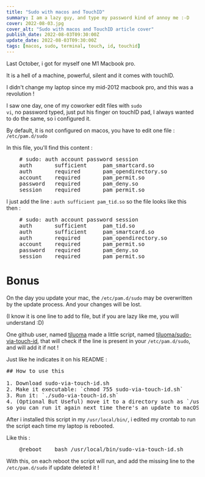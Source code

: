 ```yaml
---
title: "Sudo with macos and TouchID"
summary: I am a lazy guy, and type my password kind of annoy me :-D
cover: 2022-08-03.jpg
cover_alt: "Sudo with macos and TouchID article cover"
publish_date: 2022-08-03T09:30:00Z
update_date: 2022-08-03T09:30:00Z
tags: [macos, sudo, terminal, touch, id, touchid]
---
```


Last October, i got for myself one M1 Macbook pro.

It is a hell of a machine, powerful, silent and it comes with touchID. 

I didn't change my laptop since my mid-2012 macbook pro, and this was a revolution !

I saw one day, one of my coworker edit files with <code>sudo vi</code>, no password typed, just put his finger on touchID pad, I always wanted to do the same, so i configured it.

By default, it is not configured on macos, you have to edit one file : <code>/etc/pam.d/sudo</code>

In this file, you'll find this content : 

<pre>
    # sudo: auth account password session
    auth       sufficient     pam_smartcard.so
    auth       required       pam_opendirectory.so
    account    required       pam_permit.so
    password   required       pam_deny.so
    session    required       pam_permit.so
</pre>

I just add the line : <code>auth sufficient pam_tid.so</code> so the file looks like this then :

<pre>
    # sudo: auth account password session
    auth       sufficient     pam_tid.so
    auth       sufficient     pam_smartcard.so
    auth       required       pam_opendirectory.so
    account    required       pam_permit.so
    password   required       pam_deny.so
    session    required       pam_permit.so
</pre>

# Bonus 

On the day you update your mac, the <code>/etc/pam.d/sudo</code> may be overwritten by the update process. And your changes will be lost.

(I know it is one line to add to file, but if you are lazy like me, you will understand :D)

One github user, named [tjluoma](https://github.com/tjluoma) made a little script, named [tjluoma/sudo-via-touch-id](https://github.com/tjluoma/sudo-via-touch-id), that will check if the line is present in your <code>/etc/pam.d/sudo</code>, and will add it if not !

Just like he indicates it on his README : 

<pre>
## How to use this

1. Download sudo-via-touch-id.sh
2. Make it executable: `chmod 755 sudo-via-touch-id.sh`
3. Run it: `./sudo-via-touch-id.sh`
4. (Optional But Useful) move it to a directory such as `/usr/local/bin/` 
so you can run it again next time there's an update to macOS.
</pre>

After i installed this script in my <code>/usr/local/bin/</code>, i edited my crontab to run the script each time my laptop is rebooted.

Like this : 

<pre>
    @reboot    bash /usr/local/bin/sudo-via-touch-id.sh
</pre>

With this, on each reboot the script will run, and add the missing line to the <code>/etc/pam.d/sudo</code> if update deleted it !